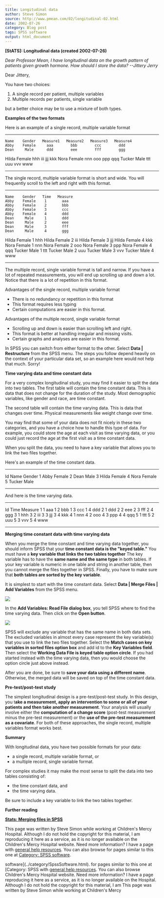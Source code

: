 ```yaml
---
title: Longitudinal data
author: Steve Simon
source: http://www.pmean.com/02/longitudinal-02.html
date: 2002-07-26
category: Blog post
tags: SPSS software
output: html_document
---
```

****[StATS]:** Longitudinal data (created
2002-07-26)**

*Dear Professor Mean, I have longitudinal data on the growth pattern of
patients given growth hormone. How should I store the data? --Jittery
Jerry*

Dear Jittery,

You have two choices:

1.  A single record per patient, multiple variables
2.  Multiple records per patients, single variable

but a better choice may be to use a mixture of both types.

**Examples of the two formats**

Here is an example of a single record, multiple variable format

  -------- -------- ---------- ---------- ---------- ----------
    Name    Gender   Measure1   Measure2   Measure3   Measure4
    Abby    Female     aaa        bbb        ccc        ddd
    Dean     Male      ddd        eee        fff        ggg
   Hilda    Female     hhh        iii        jjj        kkk
    Nora    Female     nnn        ooo        ppp        qqq
   Tucker    Male      ttt        uuu        vvv        www
  -------- -------- ---------- ---------- ---------- ----------

The single record, multiple variable format is short and wide. You
will frequently scroll to the left and right with this format.

  -------- -------- ------ ---------
    Name    Gender   Time   Measure
    Abby    Female    1       aaa
    Abby    Female    2       bbb
    Abby    Female    3       ccc
    Abby    Female    4       ddd
    Dean     Male     1       ddd
    Dean     Male     2       eee
    Dean     Male     3       fff
    Dean     Male     4       ggg
   Hilda    Female    1       hhh
   Hilda    Female    2       iii
   Hilda    Female    3       jjj
   Hilda    Female    4       kkk
    Nora    Female    1       nnn
    Nora    Female    2       ooo
    Nora    Female    3       ppp
    Nora    Female    4       qqq
   Tucker    Male     1       ttt
   Tucker    Male     2       uuu
   Tucker    Male     3       vvv
   Tucker    Male     4       www
  -------- -------- ------ ---------

The multiple record, single variable format is tall and narrow. If you
have a lot of repeated measurements, you will end up scrolling up and
down a lot. Notice that there is a lot of repetition in this format.

Advantages of the single record, multiple variable format

-   There is no redundancy or repetition in this format
-   This format requires less typing
-   Certain computations are easier in this format.

Advantages of the multiple record, single variable format

-   Scrolling up and down is easier than scrolling left and right.
-   This format is better at handling irregular and missing visits.
-   Certain graphs and analyses are easier in this format.

In SPSS you can switch from either format to the other. Select **Data
| Restructure** from the SPSS menu. The steps you follow depend
heavily on the context of your particular data set, so an example here
would not help that much. Sorry!

**Time varying data and time constant data**

For a very complex longitudinal study, you may find it easier to split
the data into two tables. The first table will contain the time
constant data. This is data that does not change for the duration of
the study. Most demographic variables, like gender and race, are time
constant.

The second table will contain the time varying data. This is data that
changes over time. Physical measurements like weight change over time.

You may find that some of your data does not fit nicely in these two
categories, and you have a choice how to handle this type of data. For
example, you could store the age at each visit as time varying data,
or you could just record the age at the first visit as a time constant
data.

When you split the data, you need to have a key variable that allows
you to link the two files together.

Here's an example of the time constant data.

  ---- -------- --------
   Id    Name    Gender
   1     Abby    Female
   2     Dean     Male
   3    Hilda    Female
   4     Nora    Female
   5    Tucker    Male
  ---- -------- --------

And here is the time varying data.

  ---- ------ ---------
   Id   Time   Measure
   1     1       aaa
   1     2       bbb
   1     3       ccc
   1     4       ddd
   2     1       ddd
   2     2       eee
   2     3       fff
   2     4       ggg
   3     1       hhh
   3     2       iii
   3     3       jjj
   3     4       kkk
   4     1       nnn
   4     2       ooo
   4     3       ppp
   4     4       qqq
   5     1       ttt
   5     2       uuu
   5     3       vvv
   5     4       www
  ---- ------ ---------

**Merging time constant data with time varying data**

When you merge the time constant and time varying data together, you
should inform SPSS that your **time constant data is the "keyed
table."** You must have a **key variable that links the two tables
together** The key variable has to have the **same name and the same
type** in both tables. If your key variable is numeric in one table
and string in another table, then you cannot merge the files together
in SPSS. Finally, you have to make sure that **both tables are sorted
by the key variable**.

It is simplest to start with the time constant data. Select **Data |
Merge Files | Add Variables** from the SPSS menu.

![](http://www.pmean.com/images/images/02/longitudinal-0201.gif)

In the **Add Variables: Read File dialog box**, you tell SPSS where to
find the time varying data. Then click on the **Open button**.

![](http://www.pmean.com/images/images/02/longitudinal-0202.gif)

SPSS will exclude any variable that has the same name in both data
sets. The excluded variables in almost every case represent the key
variable(s) that you use to link the two files together. Select the
**Match cases on key variables in sorted files option box** and add id
to the **Key Variables field**. Then select the **Working Data File is
keyed table option circle**. If you had started instead with the time
varying data, then you would choose the option circle just above
instead.

After you are done, be sure to **save your data using a different
name**. Otherwise, the merged data will be saved on top of the time
constant data.

**Pre-test/post-test study**

The simplest longitudinal design is a pre-test/post-test study. In
this design, you t**ake a measurement, apply an intervention to some
or all of your patients and then take another measurement**. Your
analysis will usually involve either the **computation of a change
score** (post-test measurement minus the pre-test measurement) or the
**use of the pre-test measurement as a covariate**. For both of these
approaches, the single record, multiple variables format works best.

**Summary**

With longitudinal data, you have two possible formats for your data:

-   a single record, multiple variable format, or
-   a multiple record, single variable format.

For complex studies it may make the most sense to split the data into
two tables consisting of:

-   the time constant data, and
-   the time varying data.

Be sure to include a key variable to link the two tables together.

**Further reading**

**[Stats: Merging files in SPSS](../99/merging.html)**

This page was written by Steve Simon while working at Children's Mercy
Hospital. Although I do not hold the copyright for this material, I am
reproducing it here as a service, as it is no longer available on the
Children's Mercy Hospital website. Need more information? I have a page
with [general help resources](../GeneralHelp.html). You can also browse
for pages similar to this one at [Category: SPSS
software](../category/SpssSoftware.html).
<!---More--->
software](../category/SpssSoftware.html).
for pages similar to this one at [Category: SPSS
with [general help resources](../GeneralHelp.html). You can also browse
Children's Mercy Hospital website. Need more information? I have a page
reproducing it here as a service, as it is no longer available on the
Hospital. Although I do not hold the copyright for this material, I am
This page was written by Steve Simon while working at Children's Mercy

<!---Do not use
****[StATS]:** Longitudinal data (created
This page was written by Steve Simon while working at Children's Mercy
Hospital. Although I do not hold the copyright for this material, I am
reproducing it here as a service, as it is no longer available on the
Children's Mercy Hospital website. Need more information? I have a page
with [general help resources](../GeneralHelp.html). You can also browse
for pages similar to this one at [Category: SPSS
software](../category/SpssSoftware.html).
--->

